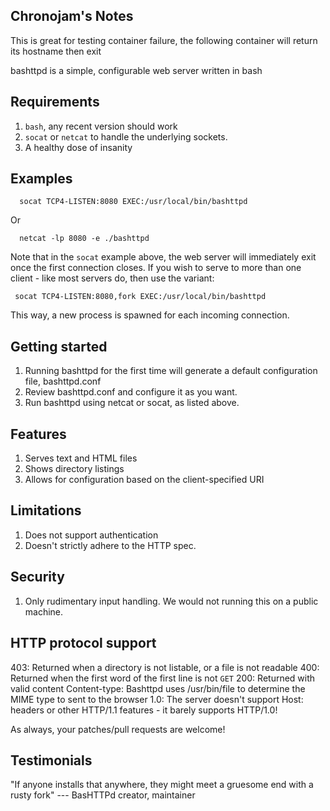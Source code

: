 Chronojam's Notes
------------

This is great for testing container failure, the following container will return its hostname then exit



bashttpd is a simple, configurable web server written in bash

Requirements
-------------

  1. `bash`, any recent version should work
  2. `socat` or `netcat` to handle the underlying sockets. 
  3. A healthy dose of insanity

Examples
---------

      socat TCP4-LISTEN:8080 EXEC:/usr/local/bin/bashttpd

Or

      netcat -lp 8080 -e ./bashttpd

Note that in the `socat` example above, the web server will immediately exit once the first connection closes. If you wish to serve to more than one client - like most servers do, then use the variant:

     socat TCP4-LISTEN:8080,fork EXEC:/usr/local/bin/bashttpd

This way, a new process is spawned for each incoming connection.


Getting started
----------------

  1. Running bashttpd for the first time will generate a default configuration file, bashttpd.conf
  2. Review bashttpd.conf and configure it as you want.
  3. Run bashttpd using netcat or socat, as listed above.

Features
---------

  1. Serves text and HTML files
  2. Shows directory listings
  3. Allows for configuration based on the client-specified URI

Limitations
------------

  1. Does not support authentication
  2. Doesn't strictly adhere to the HTTP spec.

Security
--------

  1. Only rudimentary input handling.  We would not running this on a public machine.

HTTP protocol support
---------------------

  403: Returned when a directory is not listable, or a file is not readable
  400: Returned when the first word of the first line is not `GET`
  200: Returned with valid content
  Content-type: Bashttpd uses /usr/bin/file to determine the MIME type to sent to the browser
  1.0: The server doesn't support Host: headers or other HTTP/1.1 features - it barely supports HTTP/1.0!

As always, your patches/pull requests are welcome!

Testimonials
------------

"If anyone installs that anywhere, they might meet a gruesome end with a rusty fork"
    --- BasHTTPd creator, maintainer
